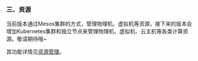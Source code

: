 ### 三、资源
当前版本通过Mesos集群的方式，管理物理机、虚拟机等资源，接下来的版本会增加Kubernetes集群和独立节点来管理物理机、虚拟机、云主机等各类计算资源。敬请期待哦~

其功能详情见[资源管理](../function/resource.md)。